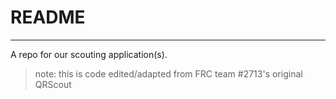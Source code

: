 # README 
---
A repo for our scouting application(s).
 > note: this is code edited/adapted from FRC team #2713's original QRScout
